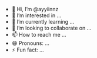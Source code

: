 - 👋 Hi, I’m @ayyiinnz
- 👀 I’m interested in ...
- 🌱 I’m currently learning ...
- 💞️ I’m looking to collaborate on ...
- 📫 How to reach me ...
- 😄 Pronouns: ...
- ⚡ Fun fact: ...

<!---
ayyiinnz/ayyiinnz is a ✨ special ✨ repository because its `README.md` (this file) appears on your GitHub profile.
You can click the Preview link to take a look at your changes.
--->
